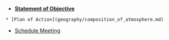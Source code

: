 <!-- docs/_sidebar.md -->

* [**Statement of Objective**](/)
<!-- * [Statement of Objective](geography/atmosphere.md) -->
	* [Plan of Action](geography/composition_of_atmosphere.md)
* [Schedule Meeting](geography/scheduleMeeting.md)
